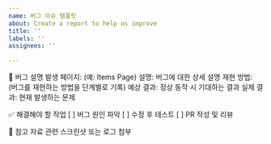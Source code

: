 ```yaml
---
name: 버그 이슈 템플릿
about: Create a report to help us improve
title: ''
labels: ''
assignees: ''

---
```


🐞 버그 설명
발생 페이지: (예: Items Page)
설명: 버그에 대한 상세 설명
재현 방법: (버그를 재현하는 방법을 단계별로 기록)
예상 결과: 정상 동작 시 기대하는 결과
실제 결과: 현재 발생하는 문제

✅ 해결해야 할 작업
[ ] 버그 원인 파악
[ ] 수정 후 테스트
[ ] PR 작성 및 리뷰

📎 참고 자료
관련 스크린샷 또는 로그 첨부
